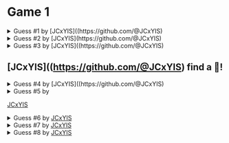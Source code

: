 # Game 1
 
<details> 
<summary> Guess #1 by [JCxYIS]((https://github.com/@JCxYIS)</summary>
<br>

|     |  0  |  1  |  2  |  3  |  4  |  5  |  6  |  7  |  8  |  9  |
|:---:|:---:|:---:|:---:|:---:|:---:|:---:|:---:|:---:|:---:|:---:|
| **00** | 🔳 | 🔳 | 🔳 | 🔳 | 🔳 | 🔳 | 🔳 | 🔳 | 🔳 | 🔳 | 
| **10** | 🔳 | 🔳 | 🔳 | 🔳 | 🔳 | 🔳 | 🔳 | 🔳 | 🔳 | 🔳 | 
| **20** | 🔳 | 🔳 | 🔳 | 🔳 | 🔳 | 🔳 | 🔳 | 🔳 | 🔳 | 🔳 | 
| **30** | 🔳 | 🔳 | 🔳 | 🔳 | 🔳 | 🔳 | 🔳 | 🔳 | 🔳 | 🔳 | 
| **40** | 🔳 | 🔳 | 🔳 | 🔳 | 🔳 | 🔳 | 🔳 | 🔳 | 🔳 | 🔳 | 
| **50** | 🔳 | 🔳 | 🔳 | 🔳 | 🔳 | 🔳 | 🔳 | 🔳 | 🔳 | 🔳 | 
| **60** | 🔳 | 🔳 | 🔳 | 🔳 | 🔳 | 🔳 | 🔳 | 🔳 | 🔳 | 🔳 | 
| **70** | 🔳 | 🔳 | 🔳 | 🔳 | 🔳 | 🔳 | 🔳 | 🔳 | 🔳 | 🔳 | 
| **80** | 🔳 | 🔳 | 🔳 | 🔳 | 🔳 | 🔳 | 🔳 | 1⃣ | 🔳 | 🔳 | 
| **90** | 🔳 | 🔳 | 🔳 | 🔳 | 🔳 | 🔳 | 🔳 | 🔳 | 🔳 | 🔳 | 


</details>
 
<details> 
<summary> Guess #2 by [JCxYIS](https://github.com/@JCxYIS)</summary>
<br>

|     |  0  |  1  |  2  |  3  |  4  |  5  |  6  |  7  |  8  |  9  |
|:---:|:---:|:---:|:---:|:---:|:---:|:---:|:---:|:---:|:---:|:---:|
| **00** | 🔳 | 🔳 | 🔳 | 🔳 | 🔳 | 🔳 | 🔳 | 🔳 | 🔳 | 🔳 | 
| **10** | 🔳 | 🔳 | 🔳 | 🔳 | 🔳 | 🔳 | 🔳 | 🔳 | 🔳 | 🔳 | 
| **20** | 🔳 | 🔳 | 🔳 | 🔳 | 🔳 | 🔳 | 🔳 | 🔳 | 🔳 | 🔳 | 
| **30** | 🔳 | 🔳 | 🔳 | 🔳 | 🔳 | 🔳 | 🔳 | 🔳 | 🔳 | 🔳 | 
| **40** | 🔳 | 🔳 | 🔳 | 🔳 | 🔳 | 🔳 | 🔳 | 🔳 | 🔳 | 🔳 | 
| **50** | 🔳 | 🔳 | 🔳 | 🔳 | 🔳 | 🔳 | 🔳 | 🔳 | 🔳 | 🔳 | 
| **60** | 🔳 | 🔳 | 🔳 | 🔳 | 🔳 | 🔳 | 🔳 | 🔳 | 🔳 | 🔳 | 
| **70** | 🔳 | 🔳 | 🔳 | 🔳 | 🔳 | 🔳 | 🔳 | 2⃣ | 🔳 | 🔳 | 
| **80** | 🔳 | 🔳 | 🔳 | 🔳 | 🔳 | 🔳 | 🔳 | 1⃣ | 🔳 | 🔳 | 
| **90** | 🔳 | 🔳 | 🔳 | 🔳 | 🔳 | 🔳 | 🔳 | 🔳 | 🔳 | 🔳 | 


</details>
 
<details> 
<summary> Guess #3 by [JCxYIS]((https://github.com/@JCxYIS)</summary>
<br>

|     |  0  |  1  |  2  |  3  |  4  |  5  |  6  |  7  |  8  |  9  |
|:---:|:---:|:---:|:---:|:---:|:---:|:---:|:---:|:---:|:---:|:---:|
| **00** | 🔳 | 🔳 | 🔳 | 🔳 | 🔳 | 🔳 | 🔳 | 🔳 | 🔳 | 🔳 | 
| **10** | 🔳 | 🔳 | 🔳 | 🔳 | 🔳 | 🔳 | 🔳 | 🔳 | 🔳 | 🔳 | 
| **20** | 🔳 | 🔳 | 🔳 | 🔳 | 🔳 | 🔳 | 🔳 | 🔳 | 🔳 | 🔳 | 
| **30** | 🔳 | 🔳 | 🔳 | 🔳 | 🔳 | 🔳 | 🔳 | 🔳 | 🔳 | 🔳 | 
| **40** | 🔳 | 🔳 | 🔳 | 🔳 | 🔳 | 🔳 | 🔳 | 🔳 | 🔳 | 🔳 | 
| **50** | 🔳 | 🔳 | 🔳 | 🔳 | 🔳 | 🔳 | 🔳 | 🔳 | 🔳 | 🔳 | 
| **60** | 🔳 | 🔳 | 🔳 | 🔳 | 🔳 | 🔳 | 🔳 | 🔳 | 🔳 | 🔳 | 
| **70** | 🔳 | 🔳 | 🔳 | 🔳 | 🔳 | 🔳 | 🔳 | 2⃣ | 🔳 | 🔳 | 
| **80** | 🔳 | 🔳 | 🔳 | 🔳 | 🔳 | 🔳 | 🔳 | 1⃣ | 🔳 | 🔳 | 
| **90** | 🔳 | 🔳 | 🔳 | 🔳 | 🔳 | 🔳 | 🔳 | 2⃣ | 🔳 | 🔳 | 


</details>

 ## [JCxYIS]((https://github.com/@JCxYIS) find a 🧡!
 
<details> 
<summary> Guess #4 by [JCxYIS]((https://github.com/@JCxYIS)</summary>
<br>

|     |  0  |  1  |  2  |  3  |  4  |  5  |  6  |  7  |  8  |  9  |
|:---:|:---:|:---:|:---:|:---:|:---:|:---:|:---:|:---:|:---:|:---:|
| **00** | 🔳 | 🔳 | 🔳 | 🔳 | 🔳 | 🔳 | 🔳 | 🔳 | 🔳 | 🔳 | 
| **10** | 🔳 | 🔳 | 🔳 | 🔳 | 🔳 | 🔳 | 🔳 | 🔳 | 🔳 | 🔳 | 
| **20** | 🔳 | 🔳 | 🔳 | 🔳 | 🔳 | 🔳 | 🔳 | 🔳 | 🔳 | 🔳 | 
| **30** | 🔳 | 🔳 | 🔳 | 🔳 | 🔳 | 🔳 | 🔳 | 🔳 | 🔳 | 🔳 | 
| **40** | 🔳 | 🔳 | 🔳 | 🔳 | 🔳 | 🔳 | 🔳 | 🔳 | 🔳 | 🔳 | 
| **50** | 🔳 | 🔳 | 🔳 | 🔳 | 🔳 | 🔳 | 🔳 | 🔳 | 🔳 | 🔳 | 
| **60** | 🔳 | 🔳 | 🔳 | 🔳 | 🔳 | 🔳 | 🔳 | 🔳 | 🔳 | 🔳 | 
| **70** | 🔳 | 🔳 | 🔳 | 🔳 | 🔳 | 🔳 | 🔳 | 2⃣ | 🔳 | 🔳 | 
| **80** | 🔳 | 🔳 | 🔳 | 🔳 | 🔳 | 🔳 | 🔳 | 1⃣ | 🧡 | 🔳 | 
| **90** | 🔳 | 🔳 | 🔳 | 🔳 | 🔳 | 🔳 | 🔳 | 2⃣ | 🔳 | 🔳 | 


</details>
 
<details> 
<summary> Guess #5 by

[JCxYIS](https://github.com/@JCxYIS) 

</summary>
<br>

|     |  0  |  1  |  2  |  3  |  4  |  5  |  6  |  7  |  8  |  9  |
|:---:|:---:|:---:|:---:|:---:|:---:|:---:|:---:|:---:|:---:|:---:|
| **00** | 🔳 | 🔳 | 🔳 | 🔳 | 🔳 | 🔳 | 🔳 | 🔳 | 🔳 | 🔳 | 
| **10** | 🔳 | 🔳 | 🔳 | 🔳 | 🔳 | 🔳 | 🔳 | 🔳 | 🔳 | 🔳 | 
| **20** | 🔳 | 🔳 | 🔳 | 🔳 | 🔳 | 🔳 | 🔳 | 🔳 | 🔳 | 🔳 | 
| **30** | 🔳 | 🔳 | 🔳 | 3⃣ | 🔳 | 🔳 | 🔳 | 🔳 | 🔳 | 🔳 | 
| **40** | 🔳 | 🔳 | 🔳 | 🔳 | 🔳 | 🔳 | 🔳 | 🔳 | 🔳 | 🔳 | 
| **50** | 🔳 | 🔳 | 🔳 | 🔳 | 🔳 | 🔳 | 🔳 | 🔳 | 🔳 | 🔳 | 
| **60** | 🔳 | 🔳 | 🔳 | 🔳 | 🔳 | 🔳 | 🔳 | 🔳 | 🔳 | 🔳 | 
| **70** | 🔳 | 🔳 | 🔳 | 🔳 | 🔳 | 🔳 | 🔳 | 2⃣ | 🔳 | 🔳 | 
| **80** | 🔳 | 🔳 | 🔳 | 🔳 | 🔳 | 🔳 | 🔳 | 1⃣ | 🧡 | 🔳 | 
| **90** | 🔳 | 🔳 | 🔳 | 🔳 | 🔳 | 🔳 | 🔳 | 2⃣ | 🔳 | 🔳 | 


</details>
 
<details> 
<summary> Guess #6 by <a href="https://github.com/@JCxYIS">JCxYIS</a>
</summary>
<br>

|     |  0  |  1  |  2  |  3  |  4  |  5  |  6  |  7  |  8  |  9  |
|:---:|:---:|:---:|:---:|:---:|:---:|:---:|:---:|:---:|:---:|:---:|
| **00** | 🔳 | 🔳 | 🔳 | 🔳 | 🔳 | 🔳 | 2⃣ | 🔳 | 🔳 | 🔳 | 
| **10** | 🔳 | 🔳 | 🔳 | 🔳 | 🔳 | 🔳 | 🔳 | 🔳 | 🔳 | 🔳 | 
| **20** | 🔳 | 🔳 | 🔳 | 🔳 | 🔳 | 🔳 | 🔳 | 🔳 | 🔳 | 🔳 | 
| **30** | 🔳 | 🔳 | 🔳 | 3⃣ | 🔳 | 🔳 | 🔳 | 🔳 | 🔳 | 🔳 | 
| **40** | 🔳 | 🔳 | 🔳 | 🔳 | 🔳 | 🔳 | 🔳 | 🔳 | 🔳 | 🔳 | 
| **50** | 🔳 | 🔳 | 🔳 | 🔳 | 🔳 | 🔳 | 🔳 | 🔳 | 🔳 | 🔳 | 
| **60** | 🔳 | 🔳 | 🔳 | 🔳 | 🔳 | 🔳 | 🔳 | 🔳 | 🔳 | 🔳 | 
| **70** | 🔳 | 🔳 | 🔳 | 🔳 | 🔳 | 🔳 | 🔳 | 2⃣ | 🔳 | 🔳 | 
| **80** | 🔳 | 🔳 | 🔳 | 🔳 | 🔳 | 🔳 | 🔳 | 1⃣ | 🧡 | 🔳 | 
| **90** | 🔳 | 🔳 | 🔳 | 🔳 | 🔳 | 🔳 | 🔳 | 2⃣ | 🔳 | 🔳 | 


</details>
 
<details> 
<summary> Guess #7 by <a href="https://github.com/@JCxYIS">JCxYIS</a>
</summary>
<br>

|     |  0  |  1  |  2  |  3  |  4  |  5  |  6  |  7  |  8  |  9  |
|:---:|:---:|:---:|:---:|:---:|:---:|:---:|:---:|:---:|:---:|:---:|
| **00** | 🔳 | 🔳 | 🔳 | 🔳 | 🔳 | 🔳 | 2️⃣ | 🔳 | 🔳 | 🔳 | 
| **10** | 🔳 | 🔳 | 🔳 | 🔳 | 🔳 | 🔳 | 🔳 | 🔳 | 🔳 | 🔳 | 
| **20** | 🔳 | 🔳 | 🔳 | 🔳 | 🔳 | 2️⃣ | 🔳 | 🔳 | 🔳 | 🔳 | 
| **30** | 🔳 | 🔳 | 🔳 | 3️⃣ | 🔳 | 🔳 | 🔳 | 🔳 | 🔳 | 🔳 | 
| **40** | 🔳 | 🔳 | 🔳 | 🔳 | 🔳 | 🔳 | 🔳 | 🔳 | 🔳 | 🔳 | 
| **50** | 🔳 | 🔳 | 🔳 | 🔳 | 🔳 | 🔳 | 🔳 | 🔳 | 🔳 | 🔳 | 
| **60** | 🔳 | 🔳 | 🔳 | 🔳 | 🔳 | 🔳 | 🔳 | 🔳 | 🔳 | 🔳 | 
| **70** | 🔳 | 🔳 | 🔳 | 🔳 | 🔳 | 🔳 | 🔳 | 2️⃣ | 🔳 | 🔳 | 
| **80** | 🔳 | 🔳 | 🔳 | 🔳 | 🔳 | 🔳 | 🔳 | 1️⃣ | 🧡 | 🔳 | 
| **90** | 🔳 | 🔳 | 🔳 | 🔳 | 🔳 | 🔳 | 🔳 | 2️⃣ | 🔳 | 🔳 | 


</details>
 
<details> 
<summary> Guess #8 by <a href="https://github.com/@JCxYIS">JCxYIS</a>
</summary>
<br>

|     |  0  |  1  |  2  |  3  |  4  |  5  |  6  |  7  |  8  |  9  |
|:---:|:---:|:---:|:---:|:---:|:---:|:---:|:---:|:---:|:---:|:---:|
| **00** | 🔳 | 🔳 | 🔳 | 🔳 | 🔳 | 🔳 | 2️⃣ | 🔳 | 🔳 | 🔳 | 
| **10** | 🔳 | 🔳 | 🔳 | 🔳 | 🔳 | 🔳 | 🔳 | 🔳 | 🔳 | 🔳 | 
| **20** | 🔳 | 🔳 | 🔳 | 🔳 | 🔳 | 2️⃣ | 🔳 | 🔳 | 🔳 | 🔳 | 
| **30** | 🔳 | 🔳 | 🔳 | 3️⃣ | 🔳 | 🔳 | 🔳 | 🔳 | 🔳 | 🔳 | 
| **40** | 🔳 | 🔳 | 🔳 | 🔳 | 🔳 | 🔳 | 🔳 | 🔳 | 🔳 | 🔳 | 
| **50** | 🔳 | 🔳 | 🔳 | 🔳 | 🔳 | 🔳 | 🔳 | 🔳 | 🔳 | 🔳 | 
| **60** | 🔳 | 🔳 | 6️⃣ | 🔳 | 🔳 | 🔳 | 🔳 | 🔳 | 🔳 | 🔳 | 
| **70** | 🔳 | 🔳 | 🔳 | 🔳 | 🔳 | 🔳 | 🔳 | 2️⃣ | 🔳 | 🔳 | 
| **80** | 🔳 | 🔳 | 🔳 | 🔳 | 🔳 | 🔳 | 🔳 | 1️⃣ | 🧡 | 🔳 | 
| **90** | 🔳 | 🔳 | 🔳 | 🔳 | 🔳 | 🔳 | 🔳 | 2️⃣ | 🔳 | 🔳 | 


</details>
